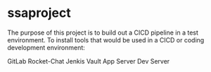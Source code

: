 # ssaproject

The purpose of this project is to build out a CICD pipeline in a test environment. To install tools that would be used in a CICD or coding development environment:

GitLab
Rocket-Chat
Jenkis
Vault
App Server
Dev Server
